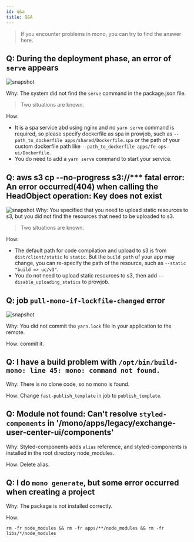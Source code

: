 ```yaml
---
id: q&a
title: Q&A
---
```


> If you encounter problems in mono, you can try to find the answer here.

## Q: During the deployment phase, an error of `serve` appears

![snapshot](https://static.devfdg.net/static/mono-static/docs-ui/img/yarn-server-error.jpg)

Why: The system did not find the `serve` command in the package.json file. 

> Two situations are known.


How:
- It is a spa service abd using nginx and no `yarn serve` command is required, so please specify dockerfile as spa in prowjob, such as `--path_to_dockerfile apps/shared/Dockerfile.spa` or the path of your custom dockerfile path like `--path_to_dockerfile apps/fe-ops-ui/Dockerfile`.
- You do need to add a `yarn serve` command to start your service.

## Q: aws s3 cp --no-progress s3://*** fatal error: An error occurred(404) when calling the HeadObject operation: Key does not exist
![snapshot](https://static.devfdg.net/static/mono-static/docs-ui/img/static-error.png)
Why: You specified that you need to upload static resources to s3, but you did not find the resources that need to be uploaded to s3.

> Two situations are known.

How: 
- The default path for code compilation and upload to s3 is from `dist/client/static` to `static`. But the `build path` of your app may change, you can re-specify the path of the resource, such as `--static "build => uc/v3"`.
- You do not need to upload static resources to s3, then add `--disable_uploading_statics` to prowjob.

## Q: job `pull-mono-if-lockfile-changed` error
![snapshot](https://static.devfdg.net/static/mono-static/docs-ui/img/yarn-lock-error.png)

Why: You did not commit the `yarn.lock` file in your application to the remote.

How: commit it.

## Q: I have a build problem with `/opt/bin/build-mono: line 45: mono: command not found.`

Why: There is no clone code, so no mono is found.

How: Change `fast-publish_template` in job to `publish_template`.

## Q: Module not found: Can't resolve `styled-components` in '/mono/apps/legacy/exchange-user-center-ui/components'

Why: Styled-components adds `alias` reference, and styled-components is installed in the root directory node_modules.

How: Delete alias.

## Q: I do `mono generate`, but some error occurred when creating a project

Why: The package is not installed correctly.

How: 
```
rm -fr node_modules && rm -fr apps/**/node_modules && rm -fr libs/*/node_modules
```
